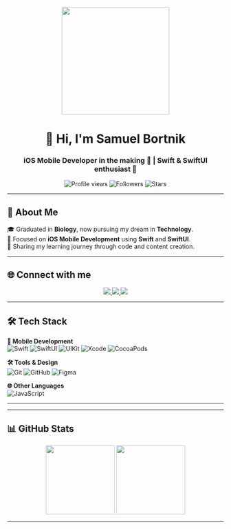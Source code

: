 <!-- Banner personalizado -->
<p align="center">
  <img src="https://media.giphy.com/media/QpVUMRUJGokfqXyfa1/giphy.gif" width="250"/>
</p>

<h1 align="center">👋 Hi, I'm Samuel Bortnik</h1>
<h3 align="center">iOS Mobile Developer in the making 🚀 | Swift & SwiftUI enthusiast 🍏</h3>

<p align="center">
  <img src="https://komarev.com/ghpvc/?username=bortnikdev&color=blue&style=flat-square" alt="Profile views" />
  <img src="https://img.shields.io/github/followers/bortnikdev?label=Followers&style=flat&color=success" alt="Followers" />
  <img src="https://img.shields.io/github/stars/bortnikdev?label=Stars&style=flat&color=yellow" alt="Stars" />
</p>

---

## 📖 About Me

🎓 Graduated in **Biology**, now pursuing my dream in **Technology**.  
📱 Focused on **iOS Mobile Development** using **Swift** and **SwiftUI**.  
🚀 Sharing my learning journey through code and content creation.  

---

## 🌐 Connect with me

<p align="center">
  <a href="https://www.linkedin.com/in/samuelbortnik/">
    <img src="https://img.shields.io/badge/LinkedIn-0077B5?style=for-the-badge&logo=linkedin&logoColor=white" />
  </a>
  <a href="https://www.youtube.com/@bortnikdev">
    <img src="https://img.shields.io/badge/YouTube-FF0000?style=for-the-badge&logo=youtube&logoColor=white" />
  </a>
  <a href="#">
    <img src="https://img.shields.io/badge/Discord-%235865F2.svg?style=for-the-badge&logo=discord&logoColor=white" />
  </a>
</p>

---

## 🛠 Tech Stack

**📱 Mobile Development**
<br/>
<img alt="Swift" src="https://img.shields.io/badge/swift-F05138?style=for-the-badge&logo=swift&logoColor=white" />
<img alt="SwiftUI" src="https://img.shields.io/badge/SwiftUI-0D96F6?style=for-the-badge&logo=swift&logoColor=white" />
<img alt="UIKit" src="https://img.shields.io/badge/UIKit-2396F3?style=for-the-badge&logo=apple&logoColor=white" />
<img alt="Xcode" src="https://img.shields.io/badge/Xcode-147EFB?style=for-the-badge&logo=xcode&logoColor=white" />
<img alt="CocoaPods" src="https://img.shields.io/badge/CocoaPods-EE3322?style=for-the-badge&logo=cocoapods&logoColor=white" />

**🛠 Tools & Design**
<br/>
<img alt="Git" src="https://img.shields.io/badge/git-%23F05033.svg?style=for-the-badge&logo=git&logoColor=white" />
<img alt="GitHub" src="https://img.shields.io/badge/github-%23121011.svg?style=for-the-badge&logo=github&logoColor=white" />
<img alt="Figma" src="https://img.shields.io/badge/figma-%23F24E1E.svg?style=for-the-badge&logo=figma&logoColor=white" />

**🌐 Other Languages**
<br/>
<img alt="JavaScript" src="https://img.shields.io/badge/javascript-%23323330.svg?style=for-the-badge&logo=javascript&logoColor=%23F7DF1E" />

---

<!--## 🎥 Latest on YouTube
<!-- YOUTUBE:START -->
<!-- YOUTUBE:END -->

---

## 📊 GitHub Stats

<p align="center">
  <img height="160em" src="https://github-readme-stats.vercel.app/api?username=bortnikdev&show_icons=true&theme=tokyonight" />
  <img height="160em" src="https://github-readme-stats.vercel.app/api/top-langs/?username=bortnikdev&layout=compact&theme=tokyonight" />
</p>

---

<!--## 🐍 Watch my commits come to life
![Snake animation](https://github.com/bortnikdev/bortnikdev/blob/output/github-contribution-grid-snake.svg)

---

<p align="center">
  💡 "The best way to predict the future is to create it."
</p>
